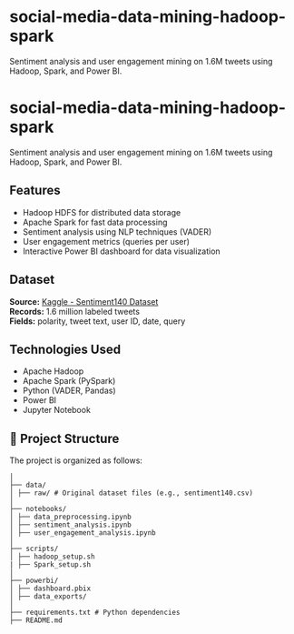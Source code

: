 # social-media-data-mining-hadoop-spark
Sentiment analysis and user engagement mining on 1.6M tweets using Hadoop, Spark, and Power BI.
# social-media-data-mining-hadoop-spark

Sentiment analysis and user engagement mining on 1.6M tweets using Hadoop, Spark, and Power BI.

##  Features

- Hadoop HDFS for distributed data storage  
- Apache Spark for fast data processing  
- Sentiment analysis using NLP techniques (VADER)  
- User engagement metrics (queries per user)  
- Interactive Power BI dashboard for data visualization  

## Dataset

**Source:** [Kaggle - Sentiment140 Dataset](https://www.kaggle.com/kazanova/sentiment140)  
**Records:** 1.6 million labeled tweets  
**Fields:** polarity, tweet text, user ID, date, query  

## Technologies Used

- Apache Hadoop  
- Apache Spark (PySpark)  
- Python (VADER, Pandas)  
- Power BI  
- Jupyter Notebook  

## 📁 Project Structure

The project is organized as follows:

```social-media-data-mining/
│
├── data/
│ ├── raw/ # Original dataset files (e.g., sentiment140.csv)
│
├── notebooks/
│ ├── data_preprocessing.ipynb
│ ├── sentiment_analysis.ipynb
│ ├── user_engagement_analysis.ipynb
│
├── scripts/
│ ├── hadoop_setup.sh
| ├── Spark_setup.sh
│
├── powerbi/
│ ├── dashboard.pbix
│ ├── data_exports/
│
├── requirements.txt # Python dependencies
├── README.md
